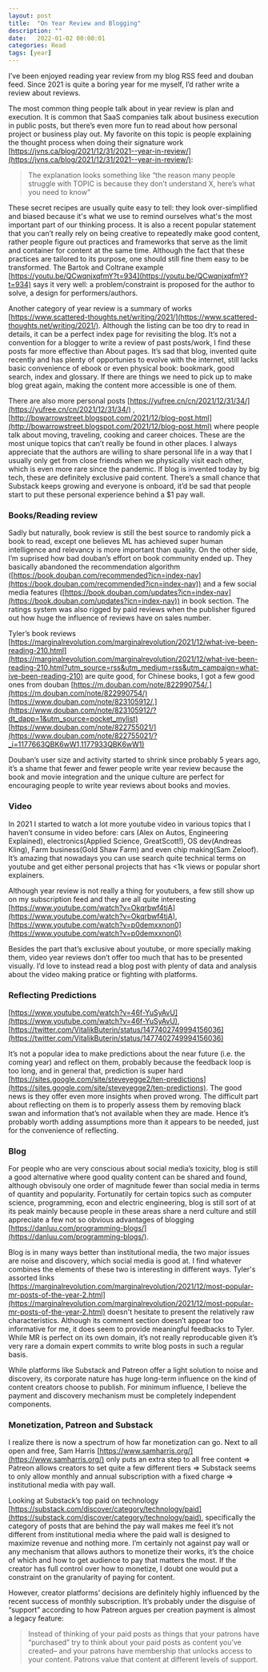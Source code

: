 ```yaml
---
layout: post
title:  "On Year Review and Blogging"
description: ""
date:   2022-01-02 00:00:01
categories: Read
tags: [year]
---
```


I’ve been enjoyed reading year review from my blog RSS feed and douban feed. Since 2021 is quite a boring year for me myself, I’d rather write a review about reviews.

The most common thing people talk about in year review is plan and execution. It is common that SaaS companies talk about business execution in public posts, but there’s even more fun to read about how personal project or business play out. My favorite on this topic is people explaining the thought process when doing their signature work [https://jvns.ca/blog/2021/12/31/2021--year-in-review/](https://jvns.ca/blog/2021/12/31/2021--year-in-review/):

> The explanation looks something like “the reason many people struggle with TOPIC is because they don’t understand X, here’s what you need to know”


These secret recipes are usually quite easy to tell: they look over-simplified and biased because it's what we use to remind ourselves what's the most important part of our thinking process. It is also a recent popular statement that you can’t really rely on being creative to repeatedly make good content, rather people figure out practices and frameworks that serve as the limit and container for content at the same time. Although the fact that these practices are tailored to its purpose, one should still fine them easy to be transformed. The Bartok and Coltrane example [https://youtu.be/QCwqnjxqfmY?t=934](https://youtu.be/QCwqnjxqfmY?t=934) says it very well: a problem/constraint is proposed for the author to solve, a design for performers/authors.

Another category of year review is a summary of works [https://www.scattered-thoughts.net/writing/2021/](https://www.scattered-thoughts.net/writing/2021/). Although the listing can be too dry to read in details, it can be a perfect index page for revisiting the blog. It’s not a convention for a blogger to write a review of past posts/work, I find these posts far more effective than About pages. It’s sad that blog, invented quite recently and has plenty of opportunies to evolve with the internet, still lacks basic convenience of ebook or even physical book: bookmark, good search, index and glossary. If there are things we need to pick up to make blog great again, making the content more accessible is one of them.

There are also more personal posts [https://yufree.cn/cn/2021/12/31/34/](https://yufree.cn/cn/2021/12/31/34/) , [http://bowarrowstreet.blogspot.com/2021/12/blog-post.html](http://bowarrowstreet.blogspot.com/2021/12/blog-post.html) where people talk about moving, traveling, cooking and career choices. These are the most unique topics that can’t really be found in other places. I always appreciate that the authors are willing to share personal life in a way that I usually only get from close friends when we physically visit each other, which is even more rare since the pandemic. If blog is invented today by big tech, these are definitely exclusive paid content. There’s a small chance that Substack keeps growing and everyone is onboard, it’d be sad that people start to put these personal experience behind a $1 pay wall.

### Books/Reading review

Sadly but naturally, book review is still the best source to randomly pick a book to read, except one believes ML has achieved super human intelligence and relevancy is more important than quality. On the other side, I’m suprised how bad douban’s effort on book community ended up. They basically abandoned the recommendation algorithm ([https://book.douban.com/recommended?icn=index-nav](https://book.douban.com/recommended?icn=index-nav)) and a few social media features ([https://book.douban.com/updates?icn=index-nav](https://book.douban.com/updates?icn=index-nav)) in book section. The ratings system was also rigged by paid reviews when the publisher figured out how huge the influence of reviews have on sales number.

Tyler’s book reviews [https://marginalrevolution.com/marginalrevolution/2021/12/what-ive-been-reading-210.html](https://marginalrevolution.com/marginalrevolution/2021/12/what-ive-been-reading-210.html?utm_source=rss&utm_medium=rss&utm_campaign=what-ive-been-reading-210) are quite good, for Chinese books, I got a few good ones from douban [https://m.douban.com/note/822990754/,](https://m.douban.com/note/822990754/) [https://www.douban.com/note/823105912/,](https://www.douban.com/note/823105912/?dt_dapp=1&utm_source=pocket_mylist) [https://www.douban.com/note/822755021/](https://www.douban.com/note/822755021/?_i=1177663QBK6wW1,1177933QBK6wW1)

Douban’s user size and activity started to shrink since probably 5 years ago, it’s a shame that fewer and fewer people write year review because the book and movie integration and the unique culture are perfect for encouraging people to write year reviews about books and movies.

### Video

In 2021 I started to watch a lot more youtube video in various topics that I haven’t consume in video before: cars (Alex on Autos, Engineering Explained), electronics(Applied Science, GreatScott!), OS dev(Andreas Kling), Farm business(Gold Shaw Farm) and even chip making(Sam Zeloof). It’s amazing that nowadays you can use search quite technical terms on youtube and get either personal projects that has <1k views or popular short explainers.

Although year review is not really a thing for youtubers, a few still show up on my subscription feed and they are all quite interesting [https://www.youtube.com/watch?v=Okqrbwf4tjA](https://www.youtube.com/watch?v=Okqrbwf4tjA), [https://www.youtube.com/watch?v=p0demxxnon0](https://www.youtube.com/watch?v=p0demxxnon0)

Besides the part that’s exclusive about youtube, or more specially making them, video year reviews don’t offer too much that has to be presented visually. I’d love to instead read a blog post with plenty of data and analysis about the video making pratice or fighting with platforms.

### Reflecting Predictions

[https://www.youtube.com/watch?v=46f-YuSyAvU](https://www.youtube.com/watch?v=46f-YuSyAvU), [https://twitter.com/VitalikButerin/status/1477402749994156036](https://twitter.com/VitalikButerin/status/1477402749994156036)

It’s not a popular idea to make predictions about the near future (i.e. the coming year) and reflect on them, probably because the feedback loop is too long, and in general that, prediction is super hard [https://sites.google.com/site/steveyegge2/ten-predictions](https://sites.google.com/site/steveyegge2/ten-predictions). The good news is they offer even more insights when proved wrong. The difficult part about reflecting on them is to properly assess them by removing black swan and information that’s not available when they are made. Hence it’s probably worth adding assumptions more than it appears to be needed, just for the convenience of reflecting.

### Blog

For people who are very conscious about social media’s toxicity, blog is still a good alternative where good quality content can be shared and found, although obvisouly one order of magnitude fewer than social media in terms of quantity and popularity. Fortunatily for certain topics such as computer science, programming, econ and electric engineering, blog is still sort of at its peak mainly because people in these areas share a nerd culture and still appreciate a few not so obvious advantages of blogging [https://danluu.com/programming-blogs/](https://danluu.com/programming-blogs/).

Blog is in many ways better than institutional media, the two major issues are noise and discovery, which social media is good at. I find whatever combines the elements of these two is interesting in different ways. Tyler's assorted links [https://marginalrevolution.com/marginalrevolution/2021/12/most-popular-mr-posts-of-the-year-2.html](https://marginalrevolution.com/marginalrevolution/2021/12/most-popular-mr-posts-of-the-year-2.html) doesn't hesitate to present the relatively raw characteristics. Although its comment section doesn’t appear too informative for me, it does seem to provide meaningful feedbacks to Tyler. While MR is perfect on its own domain, it’s not really reproducable given it’s very rare a domain expert commits to write blog posts in such a regular basis.

While platforms like Substack and Patreon offer a light solution to noise and discovery, its corporate nature has huge long-term influence on the kind of content creators choose to publish. For minimum influence, I believe the payment and discovery mechanism must be completely independent components.

### Monetization, Patreon and Substack

I realize there is now a spectrum of how far monetization can go. Next to all open and free, Sam Harris [https://www.samharris.org/](https://www.samharris.org/) only puts an extra step to all free content ⇒ Patreon allows creators to set quite a few different tiers ⇒ Substack seems to only allow monthly and annual subscription with a fixed charge ⇒ institutional media with pay wall.

Looking at Substack’s top paid on technology [https://substack.com/discover/category/technology/paid](https://substack.com/discover/category/technology/paid), specifically the category of posts that are behind the pay wall makes me feel it’s not different from institutional media where the paid wall is designed to maximize revenue and nothing more. I’m certainly not against pay wall or any mechanism that allows authors to monetize their works, it’s the choice of which and how to get audience to pay that matters the most. If the creator has full control over how to monetize, I doubt one would put a constraint on the granularity of paying for content.

However, creator platforms’ decisions are definitely highly influenced by the recent success of monthly subscription. It’s probably under the disguise of “support” according to how Patreon argues per creation payment is almost a legacy feature:

> Instead of thinking of your paid posts as things that your patrons have “purchased” try to think about your paid posts as content you’ve created– and your patrons have membership that unlocks access to your content. Patrons value that content at different levels of support.
